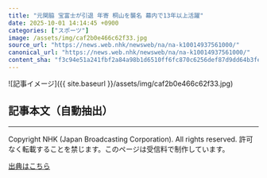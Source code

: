 ```yaml
---
title: "元関脇 宝富士が引退 年寄 桐山を襲名 幕内で13年以上活躍"
date: 2025-10-01 14:14:45 +0900
categories: ["スポーツ"]
image: /assets/img/caf2b0e466c62f33.jpg
source_url: "https://news.web.nhk/newsweb/na/na-k10014937561000/"
canonical_url: "https://news.web.nhk/newsweb/na/na-k10014937561000/"
content_sha: "f3c94e51a241fbf2a84a98b1d6510ff6fc870c6256def87d9dd64b3fecd0a81f"
---
```


![記事イメージ]({{ site.baseurl }}/assets/img/caf2b0e466c62f33.jpg)

## 記事本文（自動抽出）
<div><div class="_13tndsj2"><nav aria-label="フッターサイトナビゲーション" class="_13tndsj4"></nav><hr class="esl7kn2s esl7kn1l esl7kn1n _14xli2ae"><p class="esl7kn2s esl7kn1m esl7kn1o _1yvk0f68 _1lugom81">Copyright NHK (Japan Broadcasting Corporation). All rights reserved. 許可なく転載することを禁じます。このページは受信料で制作しています。</p></div></div>

[出典はこちら](https://news.web.nhk/newsweb/na/na-k10014937561000/)
